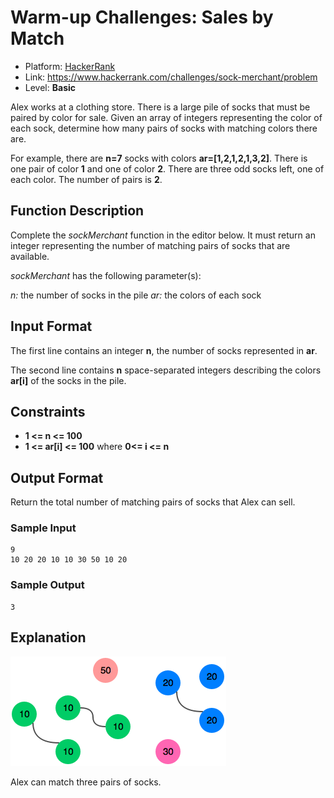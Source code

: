 # Warm-up Challenges: Sales by Match

- Platform: [HackerRank](https://www.hackerrank.com/)
- Link: https://www.hackerrank.com/challenges/sock-merchant/problem
- Level: **Basic**

Alex works at a clothing store. There is a large pile of socks that must be paired by color for sale. Given an array of integers representing the color of each sock, determine how many pairs of socks with matching colors there are.

For example, there are **n=7** socks with colors **ar=[1,2,1,2,1,3,2]**. There is one pair of color **1** and one of color **2**. There are three odd socks left, one of each color. The number of pairs is **2**.

## Function Description

Complete the *sockMerchant* function in the editor below. It must return an integer representing the number of matching pairs of socks that are available.

*sockMerchant* has the following parameter(s):

*n:* the number of socks in the pile
*ar:* the colors of each sock

## Input Format

The first line contains an integer **n**, the number of socks represented in **ar**.

The second line contains **n** space-separated integers describing the colors **ar[i]** of the socks in the pile.

## Constraints
- **1 <= n <= 100**
- **1 <= ar[i] <= 100** where **0<= i <= n**


## Output Format

Return the total number of matching pairs of socks that Alex can sell.

### Sample Input
```
9
10 20 20 10 10 30 50 10 20
```

### Sample Output
```
3
```
## Explanation

![Example Match](./explanation.png)

Alex can match three pairs of socks.